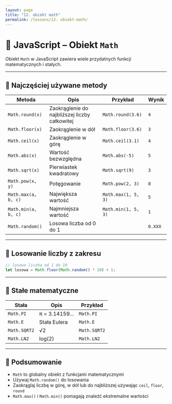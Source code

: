 ```yaml
---
layout: page
title: "12. obiekt math"
permalink: /lessons/12. obiekt-math/
---
```


# 🧮 JavaScript – Obiekt `Math`

Obiekt `Math` w JavaScript zawiera wiele przydatnych funkcji matematycznych i stałych.

---

## 🔹 Najczęściej używane metody

| Metoda               | Opis                             | Przykład            | Wynik     |
|----------------------|----------------------------------|---------------------|-----------|
| `Math.round(x)`      | Zaokrąglenie do najbliższej liczby całkowitej | `Math.round(3.6)` | `4`       |
| `Math.floor(x)`      | Zaokrąglenie w dół               | `Math.floor(3.6)`   | `3`       |
| `Math.ceil(x)`       | Zaokrąglenie w górę              | `Math.ceil(3.1)`    | `4`       |
| `Math.abs(x)`        | Wartość bezwzględna              | `Math.abs(-5)`      | `5`       |
| `Math.sqrt(x)`       | Pierwiastek kwadratowy           | `Math.sqrt(9)`      | `3`       |
| `Math.pow(x, y)`     | Potęgowanie                      | `Math.pow(2, 3)`    | `8`       |
| `Math.max(a, b, c)`  | Największa wartość               | `Math.max(1, 5, 3)` | `5`       |
| `Math.min(a, b, c)`  | Najmniejsza wartość              | `Math.min(1, 5, 3)` | `1`       |
| `Math.random()`      | Losowa liczba od 0 do 1          |                     | `0.XXX`   |

---

## 🔸 Losowanie liczby z zakresu

```js
// losowa liczba od 1 do 10
let losowa = Math.floor(Math.random() * 10) + 1;
```

---

## 🔹 Stałe matematyczne

| Stała          | Opis              | Przykład         |
|----------------|-------------------|------------------|
| `Math.PI`      | π = 3.14159...    | `Math.PI`        |
| `Math.E`       | Stała Eulera      | `Math.E`         |
| `Math.SQRT2`   | √2                | `Math.SQRT2`     |
| `Math.LN2`     | log(2)            | `Math.LN2`       |

---

## 🧠 Podsumowanie

- `Math` to globalny obiekt z funkcjami matematycznymi
- Używaj `Math.random()` do losowania
- Zaokrąglaj liczbę w górę, w dół lub do najbliższej używając `ceil`, `floor`, `round`
- `Math.max()` i `Math.min()` pomagają znaleźć ekstremalne wartości
